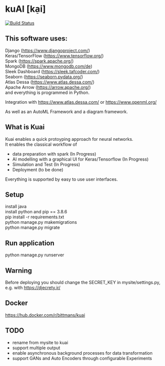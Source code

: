 # kuAI [ka̠i]
[![Build Status](https://travis-ci.com/phalix/kuai.svg?branch=master)](https://travis-ci.com/phalix/kuai)
## This software uses:
Django (https://www.djangoproject.com/)  
Keras/TensorFlow (https://www.tensorflow.org/)  
Spark (https://spark.apache.org/)  
MongoDB (https://www.mongodb.com/de)  
Sleek Dashboard (https://sleek.tafcoder.com/)  
Seaborn (https://seaborn.pydata.org/)  
Atlas Dessa (https://www.atlas.dessa.com/)  
Apache Arrow (https://arrow.apache.org/)  
and everything is programmed in Python.  

Integration with https://www.atlas.dessa.com/ or https://www.openml.org/

As well as an AutoML Framework and a diagram framework.

## What is Kuai
Kuai enables a quick protoyping approach for neural networks.  
It enables the classical workflow of  
* data preparation with spark (In Progress)
* AI modelling with a graphical UI for Keras/Tensorflow (In Progress)  
* Simulation and Test  (In Progress) 
* Deployment (to be done)

Everything is supported by easy to use user interfaces.

## Setup
install java  
install python and pip == 3.8.6  
pip install -r  requirements.txt  
python manage.py makemigrations  
python manage.py migrate  

## Run application
python manage.py runserver  

## Warning
Before deploying you should change the SECRET_KEY in mysite/settings.py, e.g. with https://djecrety.ir/  

## Docker
https://hub.docker.com/r/bittmans/kuai

## TODO
* rename from mysite to kuai
* support multiple output
* enable asynchronous background processes for data transformation
* support GANs and Auto Encoders through configurable Experiments

